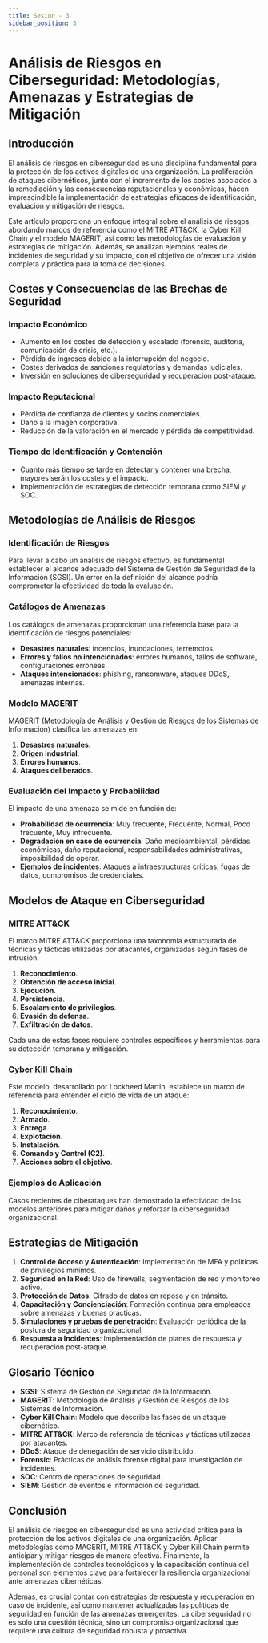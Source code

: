 ```yaml
---
title: Sesion - 3
sidebar_position: 3
---
```


# Análisis de Riesgos en Ciberseguridad: Metodologías, Amenazas y Estrategias de Mitigación


## Introducción
El análisis de riesgos en ciberseguridad es una disciplina fundamental para la protección de los activos digitales de una organización. La proliferación de ataques cibernéticos, junto con el incremento de los costes asociados a la remediación y las consecuencias reputacionales y económicas, hacen imprescindible la implementación de estrategias eficaces de identificación, evaluación y mitigación de riesgos.

Este artículo proporciona un enfoque integral sobre el análisis de riesgos, abordando marcos de referencia como el MITRE ATT&CK, la Cyber Kill Chain y el modelo MAGERIT, así como las metodologías de evaluación y estrategias de mitigación. Además, se analizan ejemplos reales de incidentes de seguridad y su impacto, con el objetivo de ofrecer una visión completa y práctica para la toma de decisiones.

## Costes y Consecuencias de las Brechas de Seguridad

### Impacto Económico
- Aumento en los costes de detección y escalado (forensic, auditoría, comunicación de crisis, etc.).
- Pérdida de ingresos debido a la interrupción del negocio.
- Costes derivados de sanciones regulatorias y demandas judiciales.
- Inversión en soluciones de ciberseguridad y recuperación post-ataque.

### Impacto Reputacional
- Pérdida de confianza de clientes y socios comerciales.
- Daño a la imagen corporativa.
- Reducción de la valoración en el mercado y pérdida de competitividad.

### Tiempo de Identificación y Contención
- Cuanto más tiempo se tarde en detectar y contener una brecha, mayores serán los costes y el impacto.
- Implementación de estrategias de detección temprana como SIEM y SOC.

## Metodologías de Análisis de Riesgos

### Identificación de Riesgos
Para llevar a cabo un análisis de riesgos efectivo, es fundamental establecer el alcance adecuado del Sistema de Gestión de Seguridad de la Información (SGSI). Un error en la definición del alcance podría comprometer la efectividad de toda la evaluación.

### Catálogos de Amenazas
Los catálogos de amenazas proporcionan una referencia base para la identificación de riesgos potenciales:
- **Desastres naturales**: incendios, inundaciones, terremotos.
- **Errores y fallos no intencionados**: errores humanos, fallos de software, configuraciones erróneas.
- **Ataques intencionados**: phishing, ransomware, ataques DDoS, amenazas internas.

### Modelo MAGERIT
MAGERIT (Metodología de Análisis y Gestión de Riesgos de los Sistemas de Información) clasifica las amenazas en:
1. **Desastres naturales**.
2. **Origen industrial**.
3. **Errores humanos**.
4. **Ataques deliberados**.

### Evaluación del Impacto y Probabilidad
El impacto de una amenaza se mide en función de:
- **Probabilidad de ocurrencia**: Muy frecuente, Frecuente, Normal, Poco frecuente, Muy infrecuente.
- **Degradación en caso de ocurrencia**: Daño medioambiental, pérdidas económicas, daño reputacional, responsabilidades administrativas, imposibilidad de operar.
- **Ejemplos de incidentes**: Ataques a infraestructuras críticas, fugas de datos, compromisos de credenciales.

## Modelos de Ataque en Ciberseguridad

### MITRE ATT&CK
El marco MITRE ATT&CK proporciona una taxonomía estructurada de técnicas y tácticas utilizadas por atacantes, organizadas según fases de intrusión:
1. **Reconocimiento**.
2. **Obtención de acceso inicial**.
3. **Ejecución**.
4. **Persistencia**.
5. **Escalamiento de privilegios**.
6. **Evasión de defensa**.
7. **Exfiltración de datos**.

Cada una de estas fases requiere controles específicos y herramientas para su detección temprana y mitigación.

### Cyber Kill Chain
Este modelo, desarrollado por Lockheed Martin, establece un marco de referencia para entender el ciclo de vida de un ataque:
1. **Reconocimiento**.
2. **Armado**.
3. **Entrega**.
4. **Explotación**.
5. **Instalación**.
6. **Comando y Control (C2)**.
7. **Acciones sobre el objetivo**.

### Ejemplos de Aplicación
Casos recientes de ciberataques han demostrado la efectividad de los modelos anteriores para mitigar daños y reforzar la ciberseguridad organizacional.

## Estrategias de Mitigación
1. **Control de Acceso y Autenticación**: Implementación de MFA y políticas de privilegios mínimos.
2. **Seguridad en la Red**: Uso de firewalls, segmentación de red y monitoreo activo.
3. **Protección de Datos**: Cifrado de datos en reposo y en tránsito.
4. **Capacitación y Concienciación**: Formación continua para empleados sobre amenazas y buenas prácticas.
5. **Simulaciones y pruebas de penetración**: Evaluación periódica de la postura de seguridad organizacional.
6. **Respuesta a Incidentes**: Implementación de planes de respuesta y recuperación post-ataque.

## Glosario Técnico
- **SGSI**: Sistema de Gestión de Seguridad de la Información.
- **MAGERIT**: Metodología de Análisis y Gestión de Riesgos de los Sistemas de Información.
- **Cyber Kill Chain**: Modelo que describe las fases de un ataque cibernético.
- **MITRE ATT&CK**: Marco de referencia de técnicas y tácticas utilizadas por atacantes.
- **DDoS**: Ataque de denegación de servicio distribuido.
- **Forensic**: Prácticas de análisis forense digital para investigación de incidentes.
- **SOC**: Centro de operaciones de seguridad.
- **SIEM**: Gestión de eventos e información de seguridad.

## Conclusión
El análisis de riesgos en ciberseguridad es una actividad crítica para la protección de los activos digitales de una organización. Aplicar metodologías como MAGERIT, MITRE ATT&CK y Cyber Kill Chain permite anticipar y mitigar riesgos de manera efectiva. Finalmente, la implementación de controles tecnológicos y la capacitación continua del personal son elementos clave para fortalecer la resiliencia organizacional ante amenazas cibernéticas.

Además, es crucial contar con estrategias de respuesta y recuperación en caso de incidente, así como mantener actualizadas las políticas de seguridad en función de las amenazas emergentes. La ciberseguridad no es solo una cuestión técnica, sino un compromiso organizacional que requiere una cultura de seguridad robusta y proactiva.